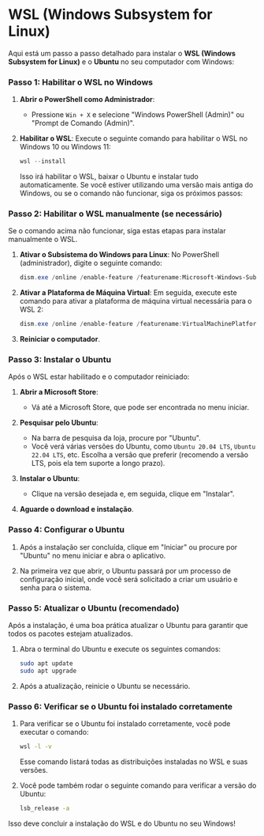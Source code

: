 # WSL (Windows Subsystem for Linux)

Aqui está um passo a passo detalhado para instalar o **WSL (Windows Subsystem for Linux)** e o **Ubuntu** no seu computador com Windows:

### Passo 1: Habilitar o WSL no Windows

1. **Abrir o PowerShell como Administrador**:
   - Pressione `Win + X` e selecione "Windows PowerShell (Admin)" ou "Prompt de Comando (Admin)".
   
2. **Habilitar o WSL**:
   Execute o seguinte comando para habilitar o WSL no Windows 10 ou Windows 11:

   ```powershell
   wsl --install
   ```

   Isso irá habilitar o WSL, baixar o Ubuntu e instalar tudo automaticamente. Se você estiver utilizando uma versão mais antiga do Windows, ou se o comando não funcionar, siga os próximos passos:

### Passo 2: Habilitar o WSL manualmente (se necessário)

Se o comando acima não funcionar, siga estas etapas para instalar manualmente o WSL.

1. **Ativar o Subsistema do Windows para Linux**:
   No PowerShell (administrador), digite o seguinte comando:

   ```powershell
   dism.exe /online /enable-feature /featurename:Microsoft-Windows-Subsystem-Linux /all /norestart
   ```

2. **Ativar a Plataforma de Máquina Virtual**:
   Em seguida, execute este comando para ativar a plataforma de máquina virtual necessária para o WSL 2:

   ```powershell
   dism.exe /online /enable-feature /featurename:VirtualMachinePlatform /all /norestart
   ```

3. **Reiniciar o computador**.

### Passo 3: Instalar o Ubuntu

Após o WSL estar habilitado e o computador reiniciado:

1. **Abrir a Microsoft Store**:
   - Vá até a Microsoft Store, que pode ser encontrada no menu iniciar.

2. **Pesquisar pelo Ubuntu**:
   - Na barra de pesquisa da loja, procure por "Ubuntu".
   - Você verá várias versões do Ubuntu, como `Ubuntu 20.04 LTS`, `Ubuntu 22.04 LTS`, etc. Escolha a versão que preferir (recomendo a versão LTS, pois ela tem suporte a longo prazo).

3. **Instalar o Ubuntu**:
   - Clique na versão desejada e, em seguida, clique em "Instalar".
   
4. **Aguarde o download e instalação**.

### Passo 4: Configurar o Ubuntu

1. Após a instalação ser concluída, clique em "Iniciar" ou procure por "Ubuntu" no menu iniciar e abra o aplicativo.

2. Na primeira vez que abrir, o Ubuntu passará por um processo de configuração inicial, onde você será solicitado a criar um usuário e senha para o sistema.

### Passo 5: Atualizar o Ubuntu (recomendado)

Após a instalação, é uma boa prática atualizar o Ubuntu para garantir que todos os pacotes estejam atualizados.

1. Abra o terminal do Ubuntu e execute os seguintes comandos:

   ```bash
   sudo apt update
   sudo apt upgrade
   ```

2. Após a atualização, reinicie o Ubuntu se necessário.

### Passo 6: Verificar se o Ubuntu foi instalado corretamente

1. Para verificar se o Ubuntu foi instalado corretamente, você pode executar o comando:

   ```bash
   wsl -l -v
   ```

   Esse comando listará todas as distribuições instaladas no WSL e suas versões.

2. Você pode também rodar o seguinte comando para verificar a versão do Ubuntu:

   ```bash
   lsb_release -a
   ```

Isso deve concluir a instalação do WSL e do Ubuntu no seu Windows!
